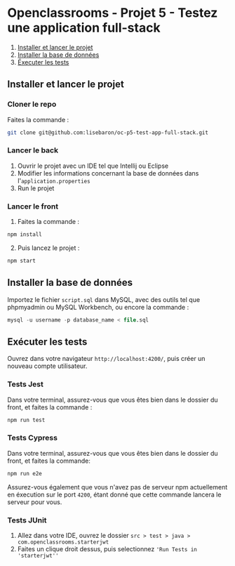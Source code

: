 # Openclassrooms - Projet 5 - Testez une application full-stack

1. [Installer et lancer le projet](#installer-et-lancer-le-projet)
2. [Installer la base de données](#installer-la-base-de-données)
2. [Éxecuter les tests](#exécuter-les-tests)

## Installer et lancer le projet
### Cloner le repo
Faites la commande :
``` bash
git clone git@github.com:lisebaron/oc-p5-test-app-full-stack.git
```

### Lancer le back
1. Ouvrir le projet avec un IDE tel que Intellij ou Eclipse
2. Modifier les informations concernant la base de données dans l'`application.properties`
3. Run le projet

### Lancer le front
1. Faites la commande :
```bash
npm install
```

2. Puis lancez le projet :
```bash
npm start
```

## Installer la base de données
Importez le fichier ``script.sql`` dans MySQL, avec des outils tel que phpmyadmin ou MySQL Workbench, ou encore la commande :
```sql
mysql -u username -p database_name < file.sql
```

## Exécuter les tests
Ouvrez dans votre navigateur `http://localhost:4200/`, puis créer un nouveau compte utilisateur.

### Tests Jest
Dans votre terminal, assurez-vous que vous êtes bien dans le dossier du front, et faites la commande :
```bash
npm run test
```

### Tests Cypress
Dans votre terminal, assurez-vous que vous êtes bien dans le dossier du front, et faites la commande:
```bash
npm run e2e
```
Assurez-vous également que vous n'avez pas de serveur npm actuellement en éxecution sur le port `4200`, étant donné que cette commande lancera le serveur pour vous.

### Tests JUnit
1. Allez dans votre IDE, ouvrez le dossier `src > test > java > com.openclassrooms.starterjwt`
2. Faites un clique droit dessus, puis selectionnez `'Run Tests in 'starterjwt''`